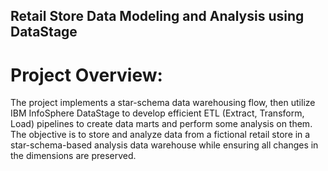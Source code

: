 ## Retail Store Data Modeling and Analysis using DataStage
# Project Overview:
The project implements a star-schema data warehousing flow, then utilize IBM InfoSphere DataStage to develop efficient ETL (Extract, Transform, Load) pipelines to create data marts and perform some analysis on them.
The objective is to store and analyze data from a fictional retail store in a star-schema-based analysis data warehouse while ensuring all changes in the dimensions are preserved.
